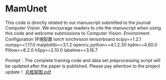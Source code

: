 # MamUnet
This code is directly related to our manuscript submitted to the journal Computer Vision. We encourage readers to cite the manuscript when using this code and welcome submissions to Computer Vision.
Environment Configuration
环境配置
torch
torchvision
tensorboard
scipy==1.2.1
numpy==1.17.0
matplotlib==3.1.2
opencv_python==4.1.2.30
tqdm==4.60.0
Pillow==8.2.0
h5py==2.10.0
labelme==3.16.7

Prompt：The complete training code and data set preprocessing script will be updated after the paper is published. Please pay attention to the project update！
[总框架图.pdf](https://github.com/user-attachments/files/22970013/default.pdf)
